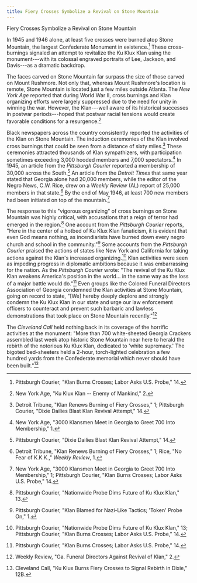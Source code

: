 ```yaml
---
title: Fiery Crosses Symbolize a Revival on Stone Mountain
---
```


Fiery Crosses Symbolize a Revival on Stone Mountain

In 1945 and 1946 alone, at least five crosses were burned atop Stone
Mountain, the largest Confederate Monument in existence.[^1] These
cross-burnings signaled an attempt to revitalize the Ku Klux Klan using
the monument---with its colossal engraved portraits of Lee, Jackson, and
Davis---as a dramatic backdrop.

The faces carved on Stone Mountain far surpass the size of those carved
on Mount Rushmore. Not only that, whereas Mount Rushmore's location is
remote, Stone Mountain is located just a few miles outside Atlanta. The
*New York Age* reported that during World War II, cross burnings and
Klan organizing efforts were largely suppressed due to the need for
unity in winning the war. However, the Klan---well aware of its
historical successes in postwar periods---hoped that postwar racial
tensions would create favorable conditions for a resurgence.[^2]

Black newspapers across the country consistently reported the activities
of the Klan on Stone Mountain. The induction ceremonies of the Klan
involved cross burnings that could be seen from a distance of sixty
miles.[^3] These ceremonies attracted thousands of Klan sympathizers,
with participation sometimes exceeding 3,000 hooded members and 7,000
spectators.[^4] In 1945, an article from the *Pittsburgh Courier*
reported a membership of 30,000 across the South.[^5] An article from
the *Detroit Times* that same year stated that Georgia alone had 20,000
members, while the editor of the Negro News, C.W. Rice, drew on a
*Weekly Review* (AL) report of 25,000 members in that state.[^6] By the
end of May 1946, at least 700 new members had been initiated on top of
the mountain.[^7]

The response to this "vigorous organizing" of cross burnings on Stone
Mountain was highly critical, with accusations that a reign of terror
had emerged in the region.[^8] One account from the *Pittsburgh Courier*
reports, "Here in the center of a hotbed of Ku Klux Klan fanaticism, it
is evident that even God means nothing, as incendiarists have burned
down every negro church and school in the community."[^9] Some accounts
from the *Pittsburgh Courier* praised the actions of states like New
York and California for taking actions against the Klan's increased
organizing.[^10] Klan activities were seen as impeding progress in
diplomatic ambitions because it was embarrassing for the nation. As the
*Pittsburgh Courier* wrote: "The revival of the Ku Klux Klan weakens
America's position in the world... in the same way as the loss of a
major battle would do."[^11] Even groups like the Colored Funeral
Directors Association of Georgia condemned the Klan activities at Stone
Mountain, going on record to state, "\[We\] hereby deeply deplore and
strongly condemn the Ku Klux Klan in our state and urge our law
enforcement officers to counteract and prevent such barbaric and lawless
demonstrations that took place on Stone Mountain recently."[^12]

The *Cleveland Call* held nothing back in its coverage of the horrific
activities at the monument: "More than 700 white-sheeted Georgia
Crackers assembled last week atop historic Stone Mountain near here to
herald the rebirth of the notorious Ku Klux Klan, dedicated to 'white
supremacy.' The bigoted bed-sheeters held a 2-hour, torch-lighted
celebration a few hundred yards from the Confederate memorial which
never should have been built."[^13]

[^1]: Pittsburgh Courier, "Klan Burns Crosses; Labor Asks U.S. Probe,"
    14.

[^2]: New York Age, "Ku Klux Klan -- Enemy of Mankind," 2.

[^3]: Detroit Tribune, "Klan Renews Burning of Fiery Crosses," 1;
    Pittsburgh Courier, "Dixie Dailies Blast Klan Revival Attempt," 14.

[^4]: New York Age, "3000 Klansmen Meet in Georgia to Greet 700 Into
    Membership," 1.

[^5]: Pittsburgh Courier, "Dixie Dailies Blast Klan Revival Attempt,"
    14.

[^6]: Detroit Tribune, "Klan Renews Burning of Fiery Crosses," 1; Rice,
    "No Fear of K.K.K.," *Weekly Review*, 1.

[^7]: New York Age, "3000 Klansmen Meet in Georgia to Greet 700 Into
    Membership," 1; Pittsburgh Courier, "Klan Burns Crosses; Labor Asks
    U.S. Probe," 14.

[^8]: Pittsburgh Courier, "Nationwide Probe Dims Future of Ku Klux
    Klan," 13.

[^9]: Pittsburgh Courier, "Klan Blamed for Nazi-Like Tactics; 'Token'
    Probe On," 1.

[^10]: Pittsburgh Courier, "Nationwide Probe Dims Future of Ku Klux
    Klan," 13; Pittsburgh Courier, "Klan Burns Crosses; Labor Asks U.S.
    Probe," 14.

[^11]: Pittsburgh Courier, "Klan Burns Crosses; Labor Asks U.S. Probe,"
    14.

[^12]: Weekly Review, "Ga. Funeral Directors Against Revival of Klan,"
    2.

[^13]: Cleveland Call, "Ku Klux Burns Fiery Crosses to Signal Rebirth in
    Dixie," 12B.

